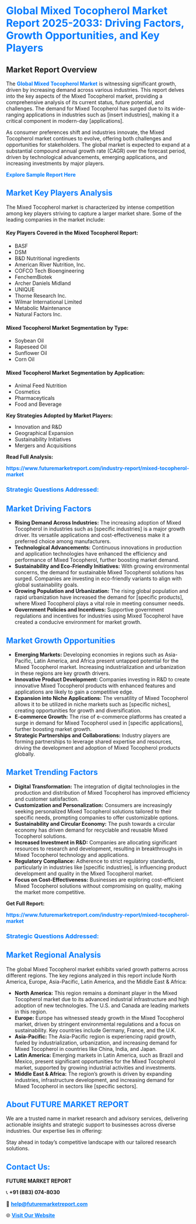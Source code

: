 <h1 style="color: #007BFF;">Global Mixed Tocopherol Market Report 2025-2033: Driving Factors, Growth Opportunities, and Key Players</h1>

<section id="overview">
<h2>Market Report Overview</h2>
<p>The <a href="https://www.futuremarketreport.com/industry-report/mixed-tocopherol-market" style="color: #007BFF; text-decoration: none;"><strong>Global Mixed Tocopherol Market</strong></a> is witnessing significant growth, driven by increasing demand across various industries. This report delves into the key aspects of the Mixed Tocopherol market, providing a comprehensive analysis of its current status, future potential, and challenges. The demand for Mixed Tocopherol has surged due to its wide-ranging applications in industries such as [insert industries], making it a critical component in modern-day [applications].</p>
<p>As consumer preferences shift and industries innovate, the Mixed Tocopherol market continues to evolve, offering both challenges and opportunities for stakeholders. The global market is expected to expand at a substantial compound annual growth rate (CAGR) over the forecast period, driven by technological advancements, emerging applications, and increasing investments by major players.</p>
</section>

<section id="overview">
<p><a href="https://www.futuremarketreport.com/request-sample/reportId=86933" style="color: #007BFF; text-decoration: none;"><strong>Explore Sample Report Here</strong></a></p>
</section>

<section id="key-players">
<h2 style="color: #007BFF;">Market Key Players Analysis</h2>
<p>The Mixed Tocopherol market is characterized by intense competition among key players striving to capture a larger market share. Some of the leading companies in the market include:</p>
<h4>Key Players Covered in the Mixed Tocopherol Report:</h4>
<ul><li>BASF</li><li>DSM</li><li>B&amp;D Nutritional ingredients</li><li>American River Nutrition, Inc.</li><li>COFCO Tech Bioengineering</li><li>FenchemBiotek</li><li>Archer Daniels Midland</li><li>UNIQUE</li><li>Thorne Research Inc.</li><li>Wilmar International Limited</li><li>Metabolic Maintenance</li><li>Natural Factors Inc.</li></ul>
<h4>Mixed Tocopherol Market Segmentation by Type:</h4>
<ul><li>Soybean Oil</li><li>Rapeseed Oil</li><li>Sunflower Oil</li><li>Corn Oil</li></ul>

<h4>Mixed Tocopherol Market Segmentation by Application:</h4>
<ul><li>Animal Feed Nutrition</li><li>Cosmetics</li><li>Pharmaceyticals</li><li>Food and Beverage</li></ul>
<p><strong>Key Strategies Adopted by Market Players:</strong></p>
<ul>
<li>Innovation and R&D</li>
<li>Geographical Expansion</li>
<li>Sustainability Initiatives</li>
<li>Mergers and Acquisitions</li>
</ul>
</section>

<section>
<p><strong>Read Full Analysis: </strong></p><a href="https://www.futuremarketreport.com/industry-report/mixed-tocopherol-market" style="color: #007BFF; text-decoration: none;"><strong>https://www.futuremarketreport.com/industry-report/mixed-tocopherol-market</strong></a>
<h3 style="color: #007BFF;">Strategic Questions Addressed:</h3>
</section>

<section id="driving-factors">
<h2 style="color: #007BFF;">Market Driving Factors</h2>
<ul>
<li><strong>Rising Demand Across Industries:</strong> The increasing adoption of Mixed Tocopherol in industries such as [specific industries] is a major growth driver. Its versatile applications and cost-effectiveness make it a preferred choice among manufacturers.</li>
<li><strong>Technological Advancements:</strong> Continuous innovations in production and application technologies have enhanced the efficiency and performance of Mixed Tocopherol, further boosting market demand.</li>
<li><strong>Sustainability and Eco-Friendly Initiatives:</strong> With growing environmental concerns, the demand for sustainable Mixed Tocopherol solutions has surged. Companies are investing in eco-friendly variants to align with global sustainability goals.</li>
<li><strong>Growing Population and Urbanization:</strong> The rising global population and rapid urbanization have increased the demand for [specific products], where Mixed Tocopherol plays a vital role in meeting consumer needs.</li>
<li><strong>Government Policies and Incentives:</strong> Supportive government regulations and incentives for industries using Mixed Tocopherol have created a conducive environment for market growth.</li>
</ul>
</section>

<section id="growth-opportunities">
<h2 style="color: #007BFF;">Market Growth Opportunities</h2>
<ul>
<li><strong>Emerging Markets:</strong> Developing economies in regions such as Asia-Pacific, Latin America, and Africa present untapped potential for the Mixed Tocopherol market. Increasing industrialization and urbanization in these regions are key growth drivers.</li>
<li><strong>Innovative Product Development:</strong> Companies investing in R&D to create innovative Mixed Tocopherol products with enhanced features and applications are likely to gain a competitive edge.</li>
<li><strong>Expansion into Niche Applications:</strong> The versatility of Mixed Tocopherol allows it to be utilized in niche markets such as [specific niches], creating opportunities for growth and diversification.</li>
<li><strong>E-commerce Growth:</strong> The rise of e-commerce platforms has created a surge in demand for Mixed Tocopherol used in [specific applications], further boosting market growth.</li>
<li><strong>Strategic Partnerships and Collaborations:</strong> Industry players are forming partnerships to leverage shared expertise and resources, driving the development and adoption of Mixed Tocopherol products globally.</li>
</ul>
</section>

<section id="trending-factors">
<h2 style="color: #007BFF;">Market Trending Factors</h2>
<ul>
<li><strong>Digital Transformation:</strong> The integration of digital technologies in the production and distribution of Mixed Tocopherol has improved efficiency and customer satisfaction.</li>
<li><strong>Customization and Personalization:</strong> Consumers are increasingly seeking personalized Mixed Tocopherol solutions tailored to their specific needs, prompting companies to offer customizable options.</li>
<li><strong>Sustainability and Circular Economy:</strong> The push towards a circular economy has driven demand for recyclable and reusable Mixed Tocopherol solutions.</li>
<li><strong>Increased Investment in R&D:</strong> Companies are allocating significant resources to research and development, resulting in breakthroughs in Mixed Tocopherol technology and applications.</li>
<li><strong>Regulatory Compliance:</strong> Adherence to strict regulatory standards, particularly in industries like [specific industries], is influencing product development and quality in the Mixed Tocopherol market.</li>
<li><strong>Focus on Cost-Effectiveness:</strong> Businesses are exploring cost-efficient Mixed Tocopherol solutions without compromising on quality, making the market more competitive.</li>
</ul>
</section>

<section>
<p><strong>Get Full Report: </strong></p><a href="https://www.futuremarketreport.com/industry-report/mixed-tocopherol-market" style="color: #007BFF; text-decoration: none;"><strong>https://www.futuremarketreport.com/industry-report/mixed-tocopherol-market</strong></a>
<h3 style="color: #007BFF;">Strategic Questions Addressed:</h3>
</section>


<section id="regional-analysis">
<h2 style="color: #007BFF;">Market Regional Analysis</h2>
<p>The global Mixed Tocopherol market exhibits varied growth patterns across different regions. The key regions analyzed in this report include North America, Europe, Asia-Pacific, Latin America, and the Middle East & Africa:</p>
<ul>
<li><strong>North America:</strong> This region remains a dominant player in the Mixed Tocopherol market due to its advanced industrial infrastructure and high adoption of new technologies. The U.S. and Canada are leading markets in this region.</li>
<li><strong>Europe:</strong> Europe has witnessed steady growth in the Mixed Tocopherol market, driven by stringent environmental regulations and a focus on sustainability. Key countries include Germany, France, and the U.K.</li>
<li><strong>Asia-Pacific:</strong> The Asia-Pacific region is experiencing rapid growth, fueled by industrialization, urbanization, and increasing demand for Mixed Tocopherol in countries like China, India, and Japan.</li>
<li><strong>Latin America:</strong> Emerging markets in Latin America, such as Brazil and Mexico, present significant opportunities for the Mixed Tocopherol market, supported by growing industrial activities and investments.</li>
<li><strong>Middle East & Africa:</strong> The region’s growth is driven by expanding industries, infrastructure development, and increasing demand for Mixed Tocopherol in sectors like [specific sectors].</li>
</ul>
</section>

<footer>
<h2 style="color: #007BFF;">About FUTURE MARKET REPORT</h2>
<p>We are a trusted name in market research and advisory services, delivering actionable insights and strategic support to businesses across diverse industries. Our expertise lies in offering:</p>

<p>Stay ahead in today’s competitive landscape with our tailored research solutions.</p>

<h2 style="color: #007BFF;">Contact Us:</h2>
<p><strong>FUTURE MARKET REPORT</strong></p>
<p>📞 <strong>+91 (883) 074-8030</strong></p>
<p>📧 <strong><a href="mailto:help@futuremarketreport.com" style="color: #007BFF;">help@futuremarketreport.com</a></strong></p>
<p>🌐 <strong><a href="https://www.futuremarketreport.com/" style="color: #007BFF;">Visit Our Website</a></strong></p>
</footer>